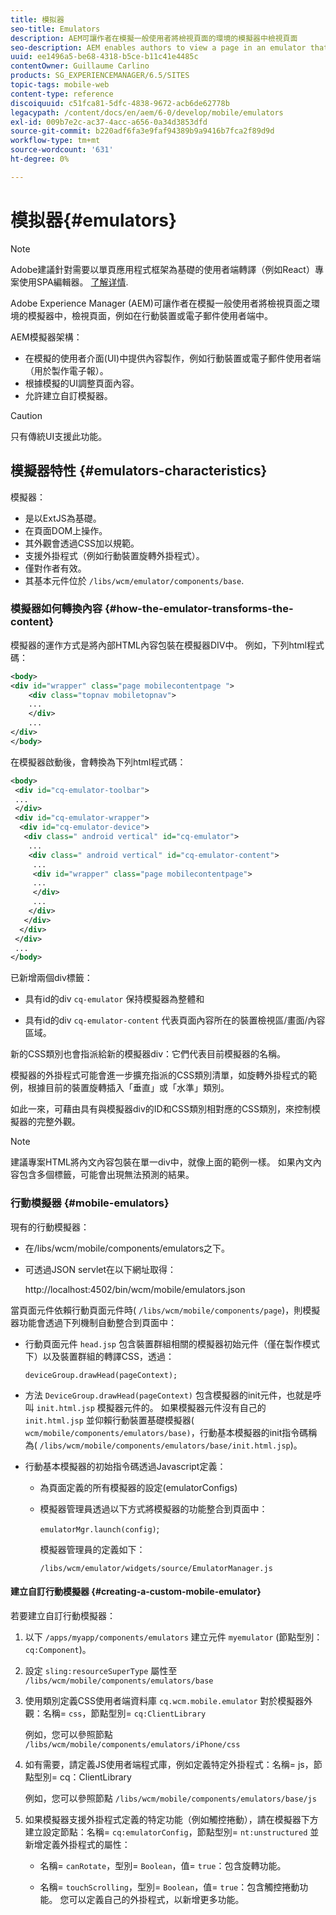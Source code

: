 ```yaml
---
title: 模拟器
seo-title: Emulators
description: AEM可讓作者在模擬一般使用者將檢視頁面的環境的模擬器中檢視頁面
seo-description: AEM enables authors to view a page in an emulator that simulates the environment in which an end-user will view the page
uuid: ee1496a5-be68-4318-b5ce-b11c41e4485c
contentOwner: Guillaume Carlino
products: SG_EXPERIENCEMANAGER/6.5/SITES
topic-tags: mobile-web
content-type: reference
discoiquuid: c51fca81-5dfc-4838-9672-acb6de62778b
legacypath: /content/docs/en/aem/6-0/develop/mobile/emulators
exl-id: 009b7e2c-ac37-4acc-a656-0a34d3853dfd
source-git-commit: b220adf6fa3e9faf94389b9a9416b7fca2f89d9d
workflow-type: tm+mt
source-wordcount: '631'
ht-degree: 0%

---
```


# 模拟器{#emulators}

>[!NOTE]
>
>Adobe建議針對需要以單頁應用程式框架為基礎的使用者端轉譯（例如React）專案使用SPA編輯器。 [了解详情](/help/sites-developing/spa-overview.md).

Adobe Experience Manager (AEM)可讓作者在模擬一般使用者將檢視頁面之環境的模擬器中，檢視頁面，例如在行動裝置或電子郵件使用者端中。

AEM模擬器架構：

* 在模擬的使用者介面(UI)中提供內容製作，例如行動裝置或電子郵件使用者端（用於製作電子報）。
* 根據模擬的UI調整頁面內容。
* 允許建立自訂模擬器。

>[!CAUTION]
>
>只有傳統UI支援此功能。

## 模擬器特性 {#emulators-characteristics}

模擬器：

* 是以ExtJS為基礎。
* 在頁面DOM上操作。
* 其外觀會透過CSS加以規範。
* 支援外掛程式（例如行動裝置旋轉外掛程式）。
* 僅對作者有效。
* 其基本元件位於 `/libs/wcm/emulator/components/base`.

### 模擬器如何轉換內容 {#how-the-emulator-transforms-the-content}

模擬器的運作方式是將內部HTML內容包裝在模擬器DIV中。 例如，下列html程式碼：

```xml
<body>
<div id="wrapper" class="page mobilecontentpage ">
    <div class="topnav mobiletopnav">
    ...
    </div>
    ...
</div>
</body>
```

在模擬器啟動後，會轉換為下列html程式碼：

```xml
<body>
 <div id="cq-emulator-toolbar">
 ...
 </div>
 <div id="cq-emulator-wrapper">
  <div id="cq-emulator-device">
   <div class=" android vertical" id="cq-emulator">
    ...
    <div class=" android vertical" id="cq-emulator-content">
     ...
     <div id="wrapper" class="page mobilecontentpage">
     ...
     </div>
     ...
    </div>
   </div>
  </div>
 </div>
 ...
</body>
```

已新增兩個div標籤：

* 具有id的div `cq-emulator` 保持模擬器為整體和

* 具有id的div `cq-emulator-content` 代表頁面內容所在的裝置檢視區/畫面/內容區域。

新的CSS類別也會指派給新的模擬器div：它們代表目前模擬器的名稱。

模擬器的外掛程式可能會進一步擴充指派的CSS類別清單，如旋轉外掛程式的範例，根據目前的裝置旋轉插入「垂直」或「水準」類別。

如此一來，可藉由具有與模擬器div的ID和CSS類別相對應的CSS類別，來控制模擬器的完整外觀。

>[!NOTE]
>
>建議專案HTML將內文內容包裝在單一div中，就像上面的範例一樣。 如果內文內容包含多個標籤，可能會出現無法預測的結果。

### 行動模擬器 {#mobile-emulators}

現有的行動模擬器：

* 在/libs/wcm/mobile/components/emulators之下。
* 可透過JSON servlet在以下網址取得：

   http://localhost:4502/bin/wcm/mobile/emulators.json

當頁面元件依賴行動頁面元件時( `/libs/wcm/mobile/components/page`)，則模擬器功能會透過下列機制自動整合到頁面中：

* 行動頁面元件 `head.jsp` 包含裝置群組相關的模擬器初始元件（僅在製作模式下）以及裝置群組的轉譯CSS，透過：

   `deviceGroup.drawHead(pageContext);`

* 方法 `DeviceGroup.drawHead(pageContext)` 包含模擬器的init元件，也就是呼叫 `init.html.jsp` 模擬器元件的。 如果模擬器元件沒有自己的 `init.html.jsp` 並仰賴行動裝置基礎模擬器( `wcm/mobile/components/emulators/base)`，行動基本模擬器的init指令碼稱為( `/libs/wcm/mobile/components/emulators/base/init.html.jsp`)。

* 行動基本模擬器的初始指令碼透過Javascript定義：

   * 為頁面定義的所有模擬器的設定(emulatorConfigs)
   * 模擬器管理員透過以下方式將模擬器的功能整合到頁面中：

      `emulatorMgr.launch(config)`;

      模擬器管理員的定義如下：

      `/libs/wcm/emulator/widgets/source/EmulatorManager.js`

#### 建立自訂行動模擬器 {#creating-a-custom-mobile-emulator}

若要建立自訂行動模擬器：

1. 以下 `/apps/myapp/components/emulators` 建立元件 `myemulator` (節點型別： `cq:Component`)。

1. 設定 `sling:resourceSuperType` 屬性至 `/libs/wcm/mobile/components/emulators/base`

1. 使用類別定義CSS使用者端資料庫 `cq.wcm.mobile.emulator` 對於模擬器外觀：名稱= `css`，節點型別= `cq:ClientLibrary`

   例如，您可以參照節點 `/libs/wcm/mobile/components/emulators/iPhone/css`

1. 如有需要，請定義JS使用者端程式庫，例如定義特定外掛程式：名稱= js，節點型別= cq：ClientLibrary

   例如，您可以參照節點 `/libs/wcm/mobile/components/emulators/base/js`

1. 如果模擬器支援外掛程式定義的特定功能（例如觸控捲動），請在模擬器下方建立設定節點：名稱= `cq:emulatorConfig`，節點型別= `nt:unstructured` 並新增定義外掛程式的屬性：

   * 名稱= `canRotate`，型別= `Boolean`，值= `true`：包含旋轉功能。

   * 名稱= `touchScrolling`，型別= `Boolean`，值= `true`：包含觸控捲動功能。
   您可以定義自己的外掛程式，以新增更多功能。
